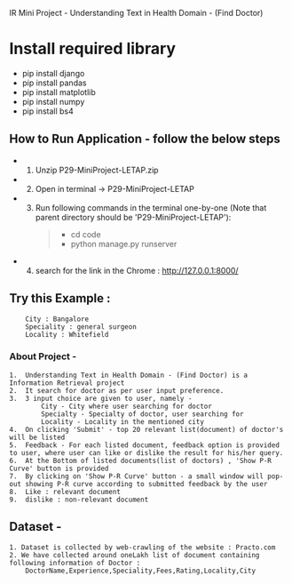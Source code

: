 IR Mini Project - Understanding Text in Health Domain - (Find Doctor)




# Install required library
-    pip install django
-    pip install pandas
-    pip install matplotlib
-    pip install numpy
-    pip install bs4
 

## How to Run Application - follow the below steps
-    1.  Unzip P29-MiniProject-LETAP.zip 
-    2.  Open in terminal -> P29-MiniProject-LETAP
-    3.  Run following commands in the terminal one-by-one (Note that parent directory should be 'P29-MiniProject-LETAP'): 
            >- cd code 
            >- python manage.py runserver
-    4. search for the link in the Chrome :  http://127.0.0.1:8000/




## Try this Example : 
        City : Bangalore
        Speciality : general surgeon
        Locality : Whitefield




### About Project -
    1.  Understanding Text in Health Domain - (Find Doctor) is a Information Retrieval project 
    2.  It search for doctor as per user input preference.
    3.  3 input choice are given to user, namely - 
            City - City where user searching for doctor
            Specialty - Specialty of doctor, user searching for
            Locality - Locality in the mentioned city
    4.  On clicking 'Submit' - top 20 relevant list(document) of doctor's will be listed
    5.  Feedback - For each listed document, feedback option is provided to user, where user can like or dislike the result for his/her query.
    6.  At the Bottom of listed documents(list of doctors) , 'Show P-R Curve' button is provided 
    7.  By clicking on 'Show P-R Curve' button - a small window will pop-out showing P-R curve according to submitted feedback by the user
    8.  Like : relevant document
    9.  dislike : non-relevant document




## Dataset - 
    1. Dataset is collected by web-crawling of the website : Practo.com
    2. We have collected around oneLakh list of document containing following information of Doctor : 
        DoctorName,Experience,Speciality,Fees,Rating,Locality,City


